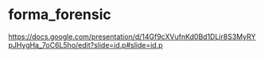 # forma_forensic

https://docs.google.com/presentation/d/14Gf9cXVufnKd0Bd1DLjr8S3MyRYpJHygHa_7oC6L5ho/edit?slide=id.p#slide=id.p